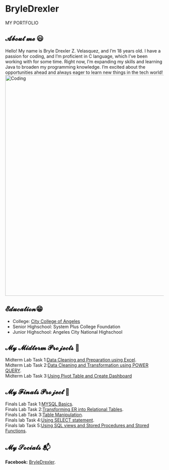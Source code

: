 # BryleDrexler
MY PORTFOLIO
## 𝓐𝓫𝓸𝓾𝓽 𝓶𝓮 😃
Hello! My name is Bryle Drexler Z. Velasquez, and I’m 18 years old. I have a passion for coding, and I’m proficient in C language, which I’ve been working with for some time. Right now, I’m expanding my skills and learning Java to broaden my programming knowledge. I’m excited about the opportunities ahead and always eager to learn new things in the tech world!
<img allign = "left" alt="Coding" width="700" src="https://i.pinimg.com/originals/21/11/61/21116158daaeb1459b4ec0758505e1ad.gif">



## 𝓔𝓭𝓾𝓬𝓪𝓽𝓲𝓸𝓷😁
- College: [City College of Angeles](https://www.facebook.com/CityCollegeOfAngeles)
- Senior Highschool: System Plus College Foundation
- Junior Highschool: Angeles City National Highschool
## 𝓜𝔂 𝓜𝓲𝓭𝓽𝓮𝓻𝓶 𝓟𝓻𝓸𝓳𝓮𝓬𝓽𝓼 👾
 Midterm Lab Task 1:[Data Cleaning and Preparation using Excel](https://github.com/BryleVelasquez/BryleDrexler/blob/main/Midterm%20Task%201/Task1.md).\
 Midterm Lab Task 2:[Data Cleaning and Transformation using POWER QUERY](https://github.com/BryleVelasquez/My-Portfolio/blob/main/Midterm%20Task%202/lab%202.md).\
 Midterm Lab Task 3:[Using Pivot Table and Create Dashboard](https://github.com/BryleVelasquez/My-Portfolio/blob/main/Midterm%20Task%203/lab%203.md)
## 𝓜𝔂 𝓕𝓲𝓷𝓪𝓵𝓼 𝓟𝓻𝓸𝓳𝓮𝓬𝓽 🌌
 Finals Lab Task 1:[MYSQL Basics](https://github.com/BryleVelasquez/My-Portfolio/blob/main/Finals%20Task%201/erd.md).\
 Finals Lab Task 2:[Transforming ER into Relational Tables](https://github.com/BryleVelasquez/My-Portfolio/blob/main/Finals%20task%202/task2.md).\
 Finals Lab Task 3:[Table Manipulation](https://github.com/BryleVelasquez/My-Portfolio/blob/main/Finals%20Task%203/task3.md).\
 Finals lab Task 4:[Using SELECT statement](https://github.com/BryleVelasquez/My-Portfolio/blob/main/Final%20Task%204/task%204.md).\
 Finals lab Task 5:[Using SQL views and Stored Procedures and Stored Functions](https://github.com/BryleVelasquez/My-Portfolio/blob/main/Finals%20Task%205/Lab%20Task%205.md).
## 𝓜𝔂 𝓢𝓸𝓬𝓲𝓪𝓵𝓼 📬
**Facebook:** [BryleDrexler](https://www.facebook.com/bryle.drexler.9).


